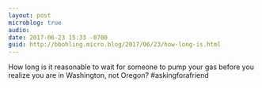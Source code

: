 ```yaml
---
layout: post
microblog: true
audio: 
date: 2017-06-23 15:33 -0700
guid: http://bbohling.micro.blog/2017/06/23/how-long-is.html
---
```

How long is it reasonable to wait for someone to pump your gas before you realize you are in Washington, not Oregon? #askingforafriend
